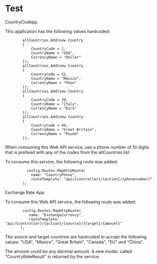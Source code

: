 Test
====

CountryCodepp.

This application has the following values hardcoded:
            
            allCountries.Add(new Country
            {
                CountryCode = 1,
                CountryName = "USA",
                CurrencyName = "Dollar"
            });
            allCountries.Add(new Country
            {
                CountryCode = 52,
                CountryName = "Mexico",
                CurrencyName = "Peso"
            });
            allCountries.Add(new Country
            {
                CountryCode = 39,
                CountryName = "Italy",
                CurrencyName = "Euro"
            });
            allCountries.Add(new Country
            {
                CountryCode = 44,
                CountryName = "Great Britain",
                CurrencyName = "Pound"
            });
            
When consuming this Web API service, use a phone number of 10 digits that is prefixed with any of the codes from 
the allCountries list.

To consume this service, the following route was added: 

              config.Routes.MapHttpRoute(
                name: "CountryPhone",
                routeTemplate: "api/{controller}/{action}/{phonenumber}"
            );
  

Exchange Rate App

To consume this Web API service, the following route was added:

            config.Routes.MapHttpRoute(
               name: "ExchangeCurrency",
               routeTemplate: "api/{controller}/{action}/{source}/{target}/{amount}"              
           );
           
The source and target countries are hardcoded to accept the following values: "USA", "Mexico", "Great Britain", "Canada", "EU" 
and "China".

The amount could be any decimal amount. A new model, called "CountryRateResult" is returned by the service.
